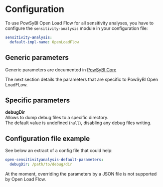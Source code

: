 # Configuration

To use PowSyBl Open Load Flow for all sensitivity analyses, you have to configure the `sensitivity-analysis` module in your configuration file:
```yaml
sensitivity-analysis:
  default-impl-name: OpenLoadFlow
```

## Generic parameters

Generic parameters are documented in [PowSyBl Core](inv:powsyblcore:*:*#simulation/sensitivity/configuration)

The next section details the parameters that are specific to PowSyBl Open LoadFLow.

## Specific parameters

**debugDir**  
Allows to dump debug files to a specific directory.  
The default value is undefined (`null`), disabling any debug files writing.

## Configuration file example
See below an extract of a config file that could help:

```yaml
open-sensitivityanalysis-default-parameters:
  debugDir: /path/to/debug/dir
```

At the moment, overriding the parameters by a JSON file is not supported by Open Load Flow.
